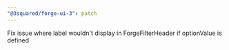 ```yaml
---
"@3squared/forge-ui-3": patch
---
```


Fix issue where label wouldn't display in ForgeFilterHeader if optionValue is defined

